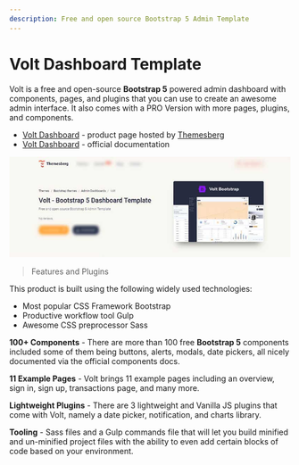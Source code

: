 ```yaml
---
description: Free and open source Bootstrap 5 Admin Template
---
```


# Volt Dashboard Template

Volt is a free and open-source **Bootstrap 5** powered admin dashboard with components, pages, and plugins that you can use to create an awesome admin interface. It also comes with a PRO Version with more pages, plugins, and components.

- [Volt Dashboard](https://themesberg.com/product/admin-dashboard/volt-bootstrap-5-dashboard) - product page hosted by [Themesberg](../partners/themesberg.md)
- [Volt Dashboard](https://themesberg.com/docs/volt-bootstrap-5-dashboard/getting-started/quick-start/) - official documentation

![Bootstrap Template - Volt Dashboard](../../../static/assets/docs-cover-volt-dashboard.jpg)

> Features and Plugins

This product is built using the following widely used technologies:

- Most popular CSS Framework Bootstrap
- Productive workflow tool Gulp
- Awesome CSS preprocessor Sass

**100+ Components** - There are more than 100 free **Bootstrap 5** components included some of them being buttons, alerts, modals, date pickers, all nicely documented via the official components docs.

**11 Example Pages** - Volt brings 11 example pages including an overview, sign in, sign up, transactions page, and many more.

**Lightweight Plugins** - There are 3 lightweight and Vanilla JS plugins that come with Volt, namely a date picker, notification, and charts library.

**Tooling** - Sass files and a Gulp commands file that will let you build minified and un-minified project files with the ability to even add certain blocks of code based on your environment.
